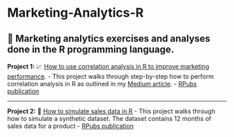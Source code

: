 # Marketing-Analytics-R

## :dart: Marketing analytics exercises and analyses done in the R programming language.

**Project 1:** :chart_with_upwards_trend: [How to use correlation analysis in R to improve marketing performance](https://github.com/bonheurgirl/Marketing-Analytics-R/blob/main/How%20to%20use%20correlation%20analysis%20to%20improve%20marketing%20performance.Rmd). - This project walks through step-by-step how to perform correlation analysis in R as outlined in my [Medium article](https://medium.com/geekculture/how-to-use-correlation-analysis-to-improve-marketing-performance-in-python-r-156e80187d74). - [RPubs publication](https://rpubs.com/anitaowens/correlation-in-marketing)

------------------------------------------------------------------------

**Project 2:** :test_tube: [How to simulate sales data in R](https://github.com/bonheurgirl/Marketing-Analytics-R/blob/main/How%20to%20simulate%20sales%20data%20in%20R.Rmd) - This project walks through how to simulate a synthetic dataset. The dataset contains 12 months of sales data for a product - [RPubs publication](https://rpubs.com/anitaowens/simulate-sales-data)
